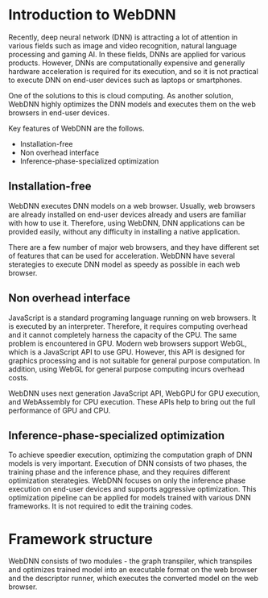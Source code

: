 # Introduction to WebDNN

Recently, deep neural network (DNN) is attracting a lot of attention in various fields such as image and video recognition, natural language processing and gaming AI. In these fields, DNNs are applied for various products. However, DNNs are computationally expensive and generally hardware acceleration is required for its execution, and so it is not practical to execute DNN on end-user devices such as laptops or smartphones.

One of the solutions to this is cloud computing. As another solution, WebDNN highly optimizes the DNN models and executes them on the web browsers in end-user devices.

Key features of WebDNN are the follows.
- Installation-free
- Non overhead interface
- Inference-phase-specialized optimization

## Installation-free
WebDNN executes DNN models on a web browser. Usually, web browsers are already installed on end-user devices already and users are familiar with how to use it. Therefore, using WebDNN, DNN applications can be provided easily, without any difficulty in installing a native application.

There are a few number of major web browsers, and they have different set of features that can be used for acceleration. WebDNN have several sterategies to execute DNN model as speedy as possible in each web browser.

## Non overhead interface
JavaScript is a standard programing language running on web browsers. It is executed by an interpreter. Therefore, it requires computing overhead and it cannot completely harness the capacity of the CPU. The same problem is encountered in GPU. Modern web browsers support WebGL, which is a JavaScript API to use GPU. However, this API is designed for graphics processing and is not suitable for general purpose computation. In addition, using WebGL for general purpose computing incurs overhead costs.

WebDNN uses next generation JavaScript API, WebGPU for GPU execution, and WebAssembly for CPU execution. These APIs help to bring out the full performance of GPU and CPU.

## Inference-phase-specialized optimization
To achieve speedier execution, optimizing the computation graph of DNN models is very important. Execution of DNN consists of two phases, the training phase and the inference phase, and they requires different optimization sterategies. WebDNN focuses on only the inference phase execution on end-user devices and supports aggressive optimization. This optimization pipeline can be applied for models trained with various DNN frameworks. It is not required to edit the training codes.

# Framework structure
WebDNN consists of two modules - the graph transpiler, which transpiles and optimizes trained model into an executable format on the web browser and the descriptor runner, which executes the converted model on the web browser.

